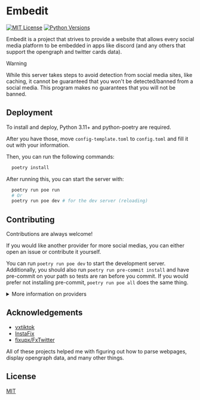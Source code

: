 
# Embedit

[![MIT License](https://img.shields.io/badge/License-MIT-green.svg)](https://choosealicense.com/licenses/mit/) [![Python Versions](https://img.shields.io/badge/Python-3.11%20|%203.12-blue.svg)](https://python.org)

Embedit is a project that strives to provide a website that allows every social media platform to be embedded in apps like
discord (and any others that support the opengraph and twitter cards data).

> [!WARNING]
> While this server takes steps to avoid detection from
> social media sites, like caching, it cannot be guaranteed
> that you won't be detected/banned from a social media.
> This program makes no guarantees that you will not be banned.




## Deployment

To install and deploy, Python 3.11+ and python-poetry are required.

After you have those, move ``config-template.toml`` to ``config.toml`` and fill it out with your information.

Then, you can run the following commands:

```bash
  poetry install
```

After running this, you can start the server with:

```bash
  poetry run poe run
  # Or
  poetry run poe dev # for the dev server (reloading)
```


## Contributing

Contributions are always welcome!

If you would like another provider for more social medias, you can either open an issue or contribute it yourself.

You can run ``poetry run poe dev`` to start the development server. Additionally, you should also run ``poetry run pre-commit install`` and have pre-commit on your path so tests are ran before you commit. If you would prefer not installing pre-commit, ``poetry run poe all`` does the same thing.

<details>
<summary>More information on providers</summary>
<br />
If you would like to contribute another provider for
other social medias, take a look <a href="/embedit/providers/provider.py">at the code</a> for the base provider. Also in that directory are other implmented providers for usage as a base.

A couple of notes:

    1. Providers should only match their given URLs.
    2. Providers should avoid making any extrenous web requests and try to call out to the website only.
    3. Providers should raise a ``fastapi.HttpException`` if an error occurs within them.

</details>

## Acknowledgements

 - [vxtiktok](https://github.com/dylanpdx/vxtiktok)
 - [InstaFix](https://github.com/Wikidepia/InstaFix)
 - [fixupx/FxTwitter](https://github.com/FixTweet/FxTwitter)

All of these projects helped me with figuring out how to parse webpages, display opengraph data, and many other things.


## License

[MIT](https://choosealicense.com/licenses/mit/)

